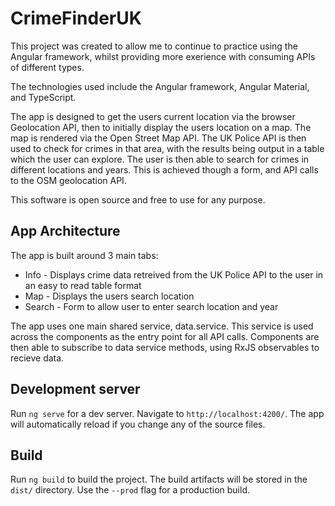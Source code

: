 # CrimeFinderUK

This project was created to allow me to continue to practice using the Angular framework, whilst providing more exerience with consuming APIs of different types.

The technologies used include the Angular framework, Angular Material, and TypeScript.

The app is designed to get the users current location via the browser Geolocation API, then to initially display the users location on a map. The map is rendered via the Open Street Map API. The UK Police API is then used to check for crimes in that area, with the results being output in a table which the user can explore. The user is then able to search for crimes in different locations and years. This is achieved though a form, and API calls to the OSM geolocation API.

This software is open source and free to use for any purpose.

## App Architecture

The app is built around 3 main tabs:

- Info - Displays crime data retreived from the UK Police API to the user in an easy to read table format
- Map - Displays the users search location
- Search - Form to allow user to enter search location and year

The app uses one main shared service, data.service. This service is used across the components as the entry point for all API calls. Components are then able to subscribe to data service methods, using RxJS observables to recieve data.

## Development server

Run `ng serve` for a dev server. Navigate to `http://localhost:4200/`. The app will automatically reload if you change any of the source files.

## Build

Run `ng build` to build the project. The build artifacts will be stored in the `dist/` directory. Use the `--prod` flag for a production build.

